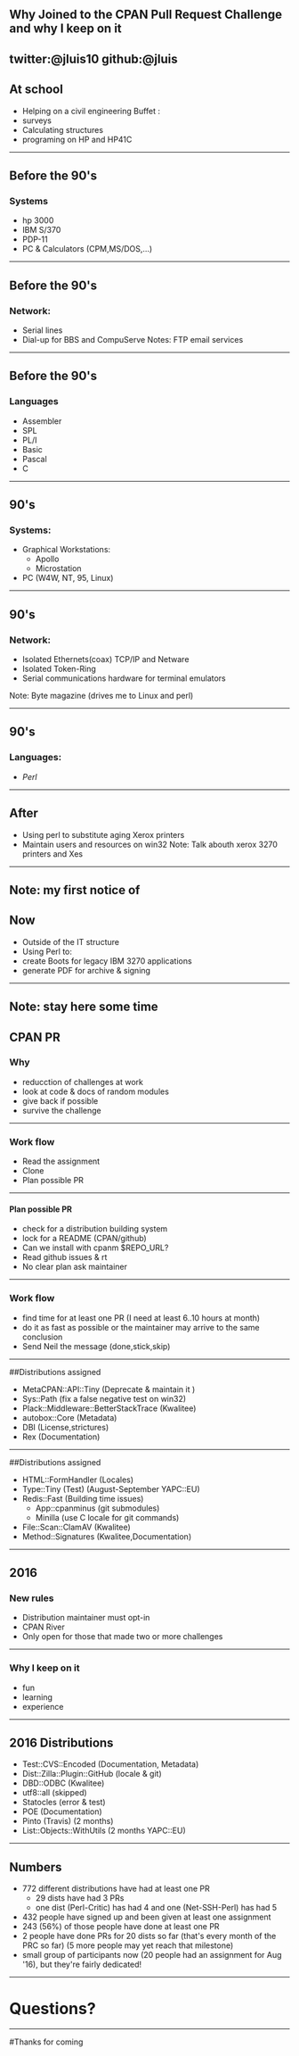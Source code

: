 ## Why Joined to the CPAN Pull Request Challenge and why I keep on it 
twitter:@jluis10
github:@jluis
---
<!-- .slide: data-background="survey.jpg" -->

## At school
* Helping on a civil engineering Buffet :
 * surveys
 * Calculating structures
 * programing on HP and HP41C 
---
## Before the 90's
### Systems
  * hp 3000 
  * IBM S/370
  * PDP-11
  * PC & Calculators (CPM,MS/DOS,...)
___
## Before the 90's
### Network:
  * Serial lines
  * Dial-up for  BBS and CompuServe
Notes: FTP email services
___
## Before the 90's
### Languages
  * Assembler
  * SPL
  * PL/I
  * Basic
  * Pascal
  * C
---
## 90's
### Systems:
  * Graphical Workstations:
     * Apollo
     * Microstation
  * PC (W4W, NT, 95, Linux)
___
## 90's
### Network:
  * Isolated Ethernets(coax) TCP/IP and Netware
  * Isolated Token-Ring
  * Serial communications hardware for terminal emulators

Note: Byte magazine (drives me to Linux and perl)
___
## 90's
### Languages:
  * *Perl* 
---
## After 
* Using perl to substitute aging Xerox printers
* Maintain users and resources on win32
Note: Talk abouth xerox 3270 printers and Xes
___
<!-- .slide: data-background="bcnpm.png" -->

Note: my first notice of 
---
## Now
* Outside of the IT structure
* Using Perl to:
 * create Boots for legacy IBM 3270 applications
 * generate PDF for archive & signing                            

<!-- .slide: data-background-video="testjpd.mp4" -->
___
<!-- .slide: data-background-video="est2.mp4" -->
Note: stay here some time
---
## CPAN PR
### Why
* reducction of challenges at work
* look at code & docs of random modules
* give back if possible
* survive the challenge
---
### Work flow
* Read the assignment
* Clone
* Plan possible PR
___
#### Plan possible PR
 * check for a distribution  building system
 * lock for a README (CPAN/github)
 * Can we install with cpanm $REPO_URL?
 * Read github issues & rt
 * No clear plan ask maintainer
---
### Work flow
* find time for at least one PR
(I need at least 6..10 hours at month)
* do it as fast as possible or the maintainer may arrive to the same conclusion
* Send Neil the message (done,stick,skip)
---
##Distributions assigned
* MetaCPAN::API::Tiny (Deprecate & maintain it )
* Sys::Path (fix a false negative test on win32)
* Plack::Middleware::BetterStackTrace (Kwalitee)
* autobox::Core (Metadata)
* DBI (License,strictures)
* Rex (Documentation)
___
##Distributions assigned
* HTML::FormHandler (Locales)
* Type::Tiny (Test) (August-September YAPC::EU)
* Redis::Fast (Building time issues)
  * App::cpanminus (git submodules)
  * Minilla (use C locale for git commands)
* File::Scan::ClamAV (Kwalitee)
* Method::Signatures (Kwalitee,Documentation)
---
## 2016 
### New rules
* Distribution maintainer must opt-in
* CPAN River
* Only open for those that made two or more challenges
___
### Why I keep on it

* fun
* learning
* experience
___
## 2016 Distributions
* Test::CVS::Encoded (Documentation, Metadata)
 * Dist::Zilla::Plugin::GitHub (locale & git)
* DBD::ODBC (Kwalitee)
* utf8::all (skipped)
* Statocles (error & test)
* POE (Documentation)
* Pinto (Travis) (2 months)
* List::Objects::WithUtils (2 months YAPC::EU)
---
## Numbers
* 772 different distributions have had at least one PR
    * 29 dists have had 3 PRs
    * one dist (Perl-Critic) has had 4 and one (Net-SSH-Perl) has had 5
* 432 people have signed up and been given at least one assignment
* 243 (56%) of those people have done at least one PR
* 2 people have done PRs for 20 dists so far (that's every month of the PRC so far) (5 more people may yet reach that milestone)
* small group of participants now (20 people had an assignment for Aug '16), but they're fairly dedicated!
---
# Questions?
---
#Thanks for coming
<!-- .slide: data-background="end.jpg" -->
